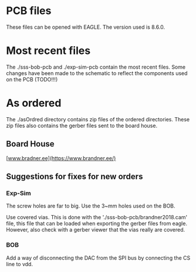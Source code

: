 # PCB files
These  files can be opened with EAGLE. The version used is 8.6.0.

# Most recent files
The ./sss-bob-pcb and ./exp-sim-pcb contain the most recent files. Some changes have been made to the schematic to reflect the components used on the PCB (TODO!!!)

# As ordered
The ./asOrdred directory contains zip files of the ordered directories. These zip files also contains the gerber files sent to the board house.

## Board House
[www.bradner.ee](https://www.brandner.ee/) 

## Suggestions for fixes for new orders

### Exp-Sim
The screw holes are far to big. Use the 3~mm holes used on the BOB.


Use covered vias. This is done with the './sss-bob-pcb/brandner2018.cam' file, this file that can be loaded when exporting the gerber files from eagle. However, also check with a gerber viewer that the vias really are covered.


### BOB
Add a way of disconnecting the DAC from the SPI bus by connecting the CS line to vdd.
